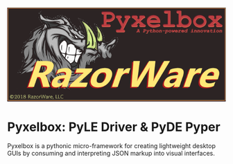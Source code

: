 <p align="center">
    <img src="https://github.com/razorware/pyxelbox/blob/master/images/razorware_pyxelbox_logo.png"
         alt="razorware.pyxelbox logo"
         title="RazorWare.Pyxelbox" />
</p>

# Pyxelbox: PyLE Driver & PyDE Pyper

Pyxelbox is a pythonic micro-framework for creating lightweight desktop GUIs by consuming and interpreting JSON markup into visual interfaces.
